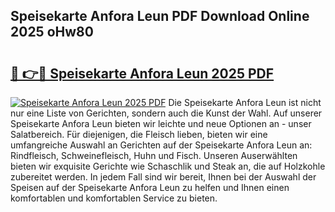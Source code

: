 ## Speisekarte Anfora Leun PDF Download Online 2025 oHw80

# <h2><a href="http://gcdtc0.nevu.top/?p=Speisekarte+Anfora+Leun">🔗 👉🔴 Speisekarte Anfora Leun 2025 PDF</a></h2>

[![Speisekarte Anfora Leun 2025 PDF](https://i.imgur.com/dBaPXMq.png)](http://gcdtc0.nevu.top/?p=Speisekarte+Anfora+Leun)
Die Speisekarte Anfora Leun ist nicht nur eine Liste von Gerichten, sondern auch die Kunst der Wahl. Auf unserer Speisekarte Anfora Leun bieten wir leichte und neue Optionen an - unser Salatbereich. Für diejenigen, die Fleisch lieben, bieten wir eine umfangreiche Auswahl an Gerichten auf der Speisekarte Anfora Leun an: Rindfleisch, Schweinefleisch, Huhn und Fisch. Unseren Auserwählten bieten wir exquisite Gerichte wie Schaschlik und Steak an, die auf Holzkohle zubereitet werden. In jedem Fall sind wir bereit, Ihnen bei der Auswahl der Speisen auf der Speisekarte Anfora Leun zu helfen und Ihnen einen komfortablen und komfortablen Service zu bieten.
